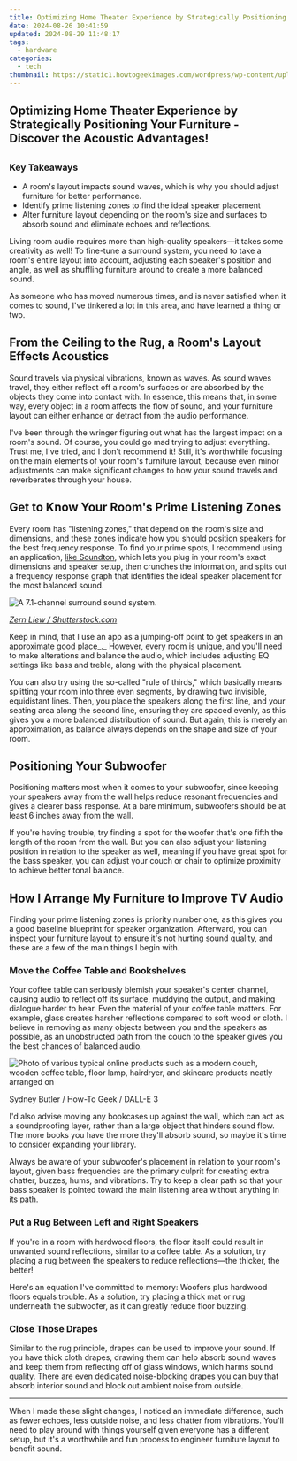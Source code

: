 ```yaml
---
title: Optimizing Home Theater Experience by Strategically Positioning Your Furniture - Discover the Acoustic Advantages!
date: 2024-08-26 10:41:59
updated: 2024-08-29 11:48:17
tags:
  - hardware
categories:
  - tech
thumbnail: https://static1.howtogeekimages.com/wordpress/wp-content/uploads/2024/05/a-living-room-with-a-tv.jpg
---
```


## Optimizing Home Theater Experience by Strategically Positioning Your Furniture - Discover the Acoustic Advantages!

## 

### Key Takeaways

* A room's layout impacts sound waves, which is why you should adjust furniture for better performance.
* Identify prime listening zones to find the ideal speaker placement
* Alter furniture layout depending on the room's size and surfaces to absorb sound and eliminate echoes and reflections.

 Living room audio requires more than high-quality speakers—it takes some creativity as well! To fine-tune a surround system, you need to take a room's entire layout into account, adjusting each speaker's position and angle, as well as shuffling furniture around to create a more balanced sound.

 As someone who has moved numerous times, and is never satisfied when it comes to sound, I've tinkered a lot in this area, and have learned a thing or two.

##  From the Ceiling to the Rug, a Room's Layout Effects Acoustics

 Sound travels via physical vibrations, known as waves. As sound waves travel, they either reflect off a room's surfaces or are absorbed by the objects they come into contact with. In essence, this means that, in some way, every object in a room affects the flow of sound, and your furniture layout can either enhance or detract from the audio performance.

 I've been through the wringer figuring out what has the largest impact on a room's sound. Of course, you could go mad trying to adjust everything. Trust me, I've tried, and I don't recommend it! Still, it's worthwhile focusing on the main elements of your room's furniture layout, because even minor adjustments can make significant changes to how your sound travels and reverberates through your house.

##  Get to Know Your Room's Prime Listening Zones

 Every room has "listening zones," that depend on the room's size and dimensions, and these zones indicate how you should position speakers for the best frequency response. To find your prime spots, I recommend using an application, [like Soundton](https://www.soundton.com/), which lets you plug in your room's exact dimensions and speaker setup, then crunches the information, and spits out a frequency response graph that identifies the ideal speaker placement for the most balanced sound.

![A 7.1-channel surround sound system.](https://static1.howtogeekimages.com/wordpress/wp-content/uploads/2022/09/dffafa27.png) 

_[Zern Liew / Shutterstock.com](https://www.shutterstock.com/image-vector/71-home-theatre-setup-subwoofer-centre-113459584)_

 Keep in mind, that I use an app as a jumping-off point to get speakers in an approximate good place_._ However, every room is unique, and you'll need to make alterations and balance the audio, which includes adjusting EQ settings like bass and treble, along with the physical placement.

 You can also try using the so-called "rule of thirds," which basically means splitting your room into three even segments, by drawing two invisible, equidistant lines. Then, you place the speakers along the first line, and your seating area along the second line, ensuring they are spaced evenly, as this gives you a more balanced distribution of sound. But again, this is merely an approximation, as balance always depends on the shape and size of your room.

##  Positioning Your Subwoofer

 Positioning matters most when it comes to your subwoofer, since keeping your speakers away from the wall helps reduce resonant frequencies and gives a clearer bass response. At a bare minimum, subwoofers should be at least 6 inches away from the wall.

 If you're having trouble, try finding a spot for the woofer that's one fifth the length of the room from the wall. But you can also adjust your listening position in relation to the speaker as well, meaning if you have great spot for the bass speaker, you can adjust your couch or chair to optimize proximity to achieve better tonal balance.

##  How I Arrange My Furniture to Improve TV Audio

 Finding your prime listening zones is priority number one, as this gives you a good baseline blueprint for speaker organization. Afterward, you can inspect your furniture layout to ensure it's not hurting sound quality, and these are a few of the main things I begin with.

###  Move the Coffee Table and Bookshelves

 Your coffee table can seriously blemish your speaker's center channel, causing audio to reflect off its surface, muddying the output, and making dialogue harder to hear. Even the material of your coffee table matters. For example, glass creates harsher reflections compared to soft wood or cloth. I believe in removing as many objects between you and the speakers as possible, as an unobstructed path from the couch to the speaker gives you the best chances of balanced audio.

![Photo of various typical online products such as a modern couch, wooden coffee table, floor lamp, hairdryer, and skincare products neatly arranged on](https://static1.howtogeekimages.com/wordpress/wp-content/uploads/2023/10/dall-e-2023-10-31-12-58-25-photo-of-various-typical-online-products-such-as-a-modern-couch-wooden-coffee-table-floor-lamp-hairdryer-and-skincare-products-neatly-arranged-on.jpg) 

Sydney Butler / How-To Geek / DALL-E 3

 I'd also advise moving any bookcases up against the wall, which can act as a soundproofing layer, rather than a large object that hinders sound flow. The more books you have the more they'll absorb sound, so maybe it's time to consider expanding your library.

 Always be aware of your subwoofer's placement in relation to your room's layout, given bass frequencies are the primary culprit for creating extra chatter, buzzes, hums, and vibrations. Try to keep a clear path so that your bass speaker is pointed toward the main listening area without anything in its path.

###  Put a Rug Between Left and Right Speakers

 If you're in a room with hardwood floors, the floor itself could result in unwanted sound reflections, similar to a coffee table. As a solution, try placing a rug between the speakers to reduce reflections—the thicker, the better!

 Here's an equation I've committed to memory: Woofers plus hardwood floors equals trouble. As a solution, try placing a thick mat or rug underneath the subwoofer, as it can greatly reduce floor buzzing.

###  Close Those Drapes

 Similar to the rug principle, drapes can be used to improve your sound. If you have thick cloth drapes, drawing them can help absorb sound waves and keep them from reflecting off of glass windows, which harms sound quality. There are even dedicated noise-blocking drapes you can buy that absorb interior sound and block out ambient noise from outside.

---

 When I made these slight changes, I noticed an immediate difference, such as fewer echoes, less outside noise, and less chatter from vibrations. You'll need to play around with things yourself given everyone has a different setup, but it's a worthwhile and fun process to engineer furniture layout to benefit sound.

<ins class="adsbygoogle"
     style="display:block"
     data-ad-format="autorelaxed"
     data-ad-client="ca-pub-7571918770474297"
     data-ad-slot="1223367746"></ins>



<ins class="adsbygoogle"
     style="display:block"
     data-ad-client="ca-pub-7571918770474297"
     data-ad-slot="8358498916"
     data-ad-format="auto"
     data-full-width-responsive="true"></ins>
